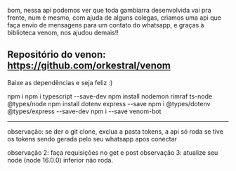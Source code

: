 bom, nessa api podemos ver que toda gambiarra desenvolvida vai pra frente, num é mesmo, com ajuda de alguns colegas,
criamos uma api que faça envio de mensagens para um contato do whatsapp, e graças à biblioteca venom, nos ajudou demais!!

**Repositório do venon: https://github.com/orkestral/venom**
-----------------------------------------------------------------------------
Baixe as dependências e seja feliz :)

npm i
npm i typescript --save-dev
npm install nodemon rimraf ts-node @types/node
npm install dotenv express --save
npm i @types/dotenv @types/express --save-dev
npm i --save venom-bot

---------------------------------------------------------------------------------
observação: se der o git clone, exclua a pasta tokens, a api só roda se tive os tokens sendo gerada pelo seu whatsapp apos conectar

observação 2: faça requisições no get e post
observação 3: atualize seu node (node 16.0.0) inferior não roda.

